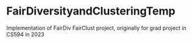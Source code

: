 # FairDiversityandClusteringTemp
Implementation of FairDiv FairClust project, originally for grad project in CS594 in 2023

